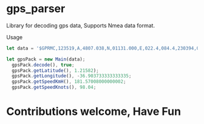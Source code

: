 # gps_parser

Library for decoding gps data, Supports Nmea data format.

Usage 

```javascript
let data = '$GPRMC,123519,A,4807.038,N,01131.000,E,022.4,084.4,230394,003.1,W*6A';

let gpsPack = new Main(data);
  gpsPack.decode(), true;
  gpsPack.getLatitude(), 1.21582);
  gpsPack.getLongitude(), -36.903733333333335;
  gpsPack.getSpeedKmH(), 181.57008000000002;
  gpsPack.getSpeedKnots(), 98.04;

```

# Contributions welcome, Have Fun
